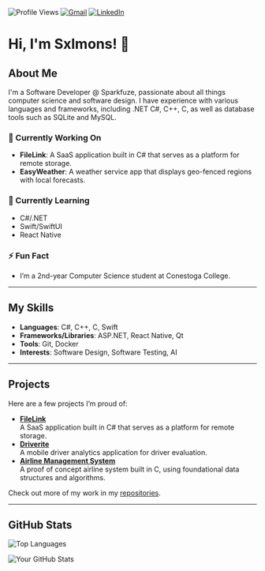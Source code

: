 ![Profile Views](https://komarev.com/ghpvc/?username=sxlmons&style=flat-square)
[![Gmail](https://img.shields.io/badge/Gmail-salmonsjoshuaa@gmail.com-red?style=flat-square&logo=gmail&logoColor=white)](mailto:salmonsjoshuaa@gmail.com)
[![LinkedIn](https://img.shields.io/badge/LinkedIn-Joshua%20Salmons-blue?style=flat-square&logo=linkedin&logoColor=white)](https://www.linkedin.com/in/joshua-salmons)

# Hi, I'm Sxlmons! 👋

## About Me
I'm a Software Developer @ Sparkfuze, passionate about all things computer science and software design. I have experience with various languages and frameworks, including .NET C#, C++, C, as well as database tools such as SQLite and MySQL.

### 🔭 Currently Working On
- **FileLink**: A SaaS application built in C# that serves as a platform for remote storage.  
- **EasyWeather**: A weather service app that displays geo-fenced regions with local forecasts.

### 🌱 Currently Learning
- C#/.NET  
- Swift/SwiftUI  
- React Native  

### ⚡ Fun Fact
- I’m a 2nd-year Computer Science student at Conestoga College.

---

## My Skills

- **Languages**: C#, C++, C, Swift  
- **Frameworks/Libraries**: ASP.NET, React Native, Qt  
- **Tools**: Git, Docker  
- **Interests**: Software Design, Software Testing, AI

---

## Projects

Here are a few projects I’m proud of:

- [**FileLink**](https://github.com/sxlmons/FileLink)  
  A SaaS application built in C# that serves as a platform for remote storage.  
- [**Driverite**](https://github.com/glaslan/Driverite)  
  A mobile driver analytics application for driver evaluation. 
- [**Airline Management System**](https://github.com/sxlmons/FlightReservationSystem)  
  A proof of concept airline system built in C, using foundational data structures and algorithms.

Check out more of my work in my [repositories](https://github.com/Sxlmons?tab=repositories).

---

## GitHub Stats

![Top Languages](https://github-readme-stats.vercel.app/api/top-langs/?username=Sxlmons&layout=compact)

![Your GitHub Stats](https://github-readme-stats.vercel.app/api?username=Sxlmons&show_icons=true)



<!--
  Optionally, add a section for contact or social links:
  
  ## Get in Touch
  [![LinkedIn](https://img.shields.io/badge/-LinkedIn-blue)](YOUR_LINKEDIN_URL)
  [![Twitter](https://img.shields.io/badge/-Twitter-1DA1F2)](YOUR_TWITTER_URL)
  [![Website](https://img.shields.io/badge/-Website-lightgrey)](YOUR_WEBSITE_URL)
-->

